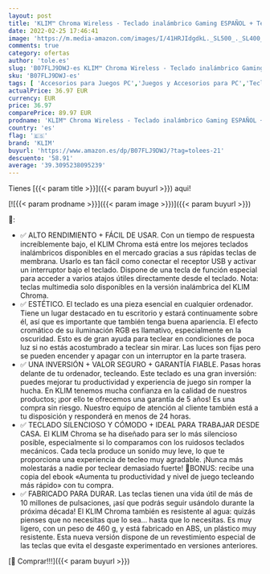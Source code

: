 ```yaml
---
layout: post
title: 'KLIM™ Chroma Wireless - Teclado inalámbrico Gaming ESPAÑOL + Teclado Gaming Ligero  Duradero  resiste al Agua  ergonómico  silencioso + Teclado Gamer PC PS4 Xbox One Mac + Nueva VERSIÓN 2022 + Negro'
date: 2022-02-25 17:46:41
image: 'https://m.media-amazon.com/images/I/41HRJIdgdkL._SL500_._SL400_.jpg'
comments: true
category: ofertas
author: 'tole.es'
slug: 'B07FLJ9DWJ-es KLIM™ Chroma Wireless - Teclado inalámbrico Gaming ESPAÑOL...'
sku: 'B07FLJ9DWJ-es'
tags: [ 'Accesorios para Juegos PC','Juegos y Accesorios para PC','Teclados para gamers para PC','Videojuegos','klim','ps4','xbox', ]
actualPrice: 36.97 EUR
currency: EUR
price: 36.97
comparePrice: 89.97 EUR
prodname: 'KLIM™ Chroma Wireless - Teclado inalámbrico Gaming ESPAÑOL + Teclado Gaming Ligero  Duradero  resiste al Agua  ergonómico  silencioso + Teclado Gamer PC PS4 Xbox One Mac + Nueva VERSIÓN 2022 + Negro'
country: 'es'
flag: '🇪🇸'
brand: 'KLIM'
buyurl: 'https://www.amazon.es/dp/B07FLJ9DWJ/?tag=tolees-21'
descuento: '58.91'
average: '39.3095238095239'
---
```


Tienes [{{< param title >}}]({{< param buyurl >}}) aqui!

[![{{< param prodname >}}]({{< param image >}})]({{< param buyurl >}})

🔎:

- ✅ ALTO RENDIMIENTO + FÁCIL DE USAR. Con un tiempo de respuesta increíblemente bajo, el KLIM Chroma está entre los mejores teclados inalámbricos disponibles en el mercado gracias a sus rápidas teclas de membrana. Usarlo es tan fácil como conectar el receptor USB y activar un interruptor bajo el teclado. Dispone de una tecla de función especial para acceder a varios atajos útiles directamente desde el teclado. Nota: teclas multimedia solo disponibles en la versión inalámbrica del KLIM Chroma.
- ✅ ESTÉTICO. El teclado es una pieza esencial en cualquier ordenador. Tiene un lugar destacado en tu escritorio y estará continuamente sobre él, así que es importante que también tenga buena apariencia. El efecto cromático de su iluminación RGB es llamativo, especialmente en la oscuridad. Esto es de gran ayuda para teclear en condiciones de poca luz si no estás acostumbrado a teclear sin mirar. Las luces son fijas pero se pueden encender y apagar con un interruptor en la parte trasera.
- ✅ UNA INVERSIÓN + VALOR SEGURO + GARANTÍA FIABLE. Pasas horas delante de tu ordenador, tecleando. Este teclado es una gran inversión: puedes mejorar tu productividad y experiencia de juego sin romper la hucha. En KLIM tenemos mucha confianza en la calidad de nuestros productos; ¡por ello te ofrecemos una garantía de 5 años! Es una compra sin riesgo. Nuestro equipo de atención al cliente también está a tu disposición y responderá en menos de 24 horas.
- ✅ TECLADO SILENCIOSO Y CÓMODO + IDEAL PARA TRABAJAR DESDE CASA. El KLIM Chroma se ha diseñado para ser lo más silencioso posible, especialmente si lo comparamos con los ruidosos teclados mecánicos. Cada tecla produce un sonido muy leve, lo que te proporciona una experiencia de tecleo muy agradable. ¡Nunca más molestarás a nadie por teclear demasiado fuerte! 📘BONUS: recibe una copia del ebook «Aumenta tu productividad y nivel de juego tecleando más rápido» con tu compra.
- ✅ FABRICADO PARA DURAR. Las teclas tienen una vida útil de más de 10 millones de pulsaciones, ¡así que podrás seguir usándolo durante la próxima década! El KLIM Chroma también es resistente al agua: quizás pienses que no necesitas que lo sea... hasta que lo necesitas. Es muy ligero, con un peso de 460 g, y está fabricado en ABS, un plástico muy resistente. Esta nueva versión dispone de un revestimiento especial de las teclas que evita el desgaste experimentado en versiones anteriores.

[🛒 Comprar!!!]({{< param buyurl >}})
